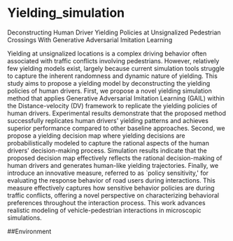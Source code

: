 # Yielding_simulation
Deconstructing Human Driver Yielding Policies at Unsignalized Pedestrian Crossings With Generative Adversarial Imitation Learning


Yielding at unsignalized locations is a complex driving behavior often associated with traffic conflicts involving pedestrians. However, relatively few yielding models exist, largely because current simulation tools struggle to capture the inherent randomness and dynamic nature of yielding. This study aims to propose a yielding model by deconstructing the yielding policies of human drivers. First, we propose a novel yielding simulation method that applies Generative Adversarial Imitation Learning (GAIL) within the Distance-velocity (DV) framework to replicate the yielding policies of human drivers. Experimental results demonstrate that the proposed method successfully replicates human drivers' yielding patterns and achieves superior performance compared to other baseline approaches. Second, we propose a yielding decision map where yielding decisions are probabilistically modeled to capture the rational aspects of the human drivers' decision-making process. Simulation results indicate that the proposed decision map effectively reflects the rational decision-making of human drivers and generates human-like yielding trajectories. Finally, we introduce an innovative measure, referred to as `policy sensitivity,' for evaluating the response behavior of road users during interactions. This measure effectively captures how sensitive behavior policies are during traffic conflicts, offering a novel perspective on characterizing behavioral preferences throughout the interaction process. This work advances realistic modeling of vehicle-pedestrian interactions in microscopic simulations.

##Environment


